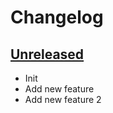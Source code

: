 # Changelog

## [Unreleased]
- Init
- Add new feature
- Add new feature 2

[Unreleased]: https://github.com/tokyodrift1993/testing-github-actions/compare/master...development
